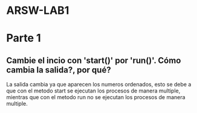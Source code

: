 # ARSW-LAB1

# Parte 1

## Cambie el incio con 'start()' por 'run()'. Cómo cambia la salida?, por qué?

La salida cambia ya que aparecen los numeros ordenados, esto se debe a que con el metodo start se ejecutan los procesos
de manera multiple, mientras que con el metodo run no se ejecutan los procesos de manera multiple.
